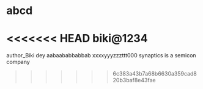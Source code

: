 # abcd
<<<<<<< HEAD
biki@1234
=======
author_Biki dey
aabaababbabbab
xxxxyyyzzzttt000
synaptics is a semicon company
>>>>>>> 6c383a43b7a68b6630a359cad820b3baf8e43fae
